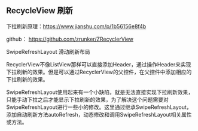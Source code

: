 

## RecycleView 刷新

下拉刷新原理：https://www.jianshu.com/p/1b56156e8f4b

github： https://github.com/zrunker/ZRecyclerView

SwipeRefreshLayout  滑动刷新布局

RecyclerView不像ListView那样可以直接添加Header，通过操作Header来实现下拉刷新的效果。但是可以通过RecyclerView的父控件，在父控件中添加相应的下拉刷新的效果。

SwipeRefreshLayout使用起来有一个小缺陷，就是无法直接实现下拉刷新效果，只能手动下拉之后才能显示下拉刷新的效果，为了解决这个问题需要对SwipeRefreshLayout进行一些小的修改。这里通过继承SwipeRefreshLayout，添加自动刷新方法autoRefresh，动态修改和调用SwipeRefreshLayout相关属性或方法。





 